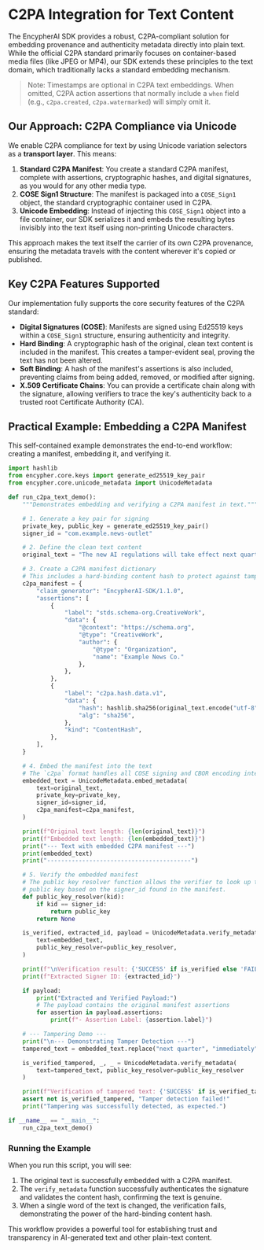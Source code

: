# C2PA Integration for Text Content

The EncypherAI SDK provides a robust, C2PA-compliant solution for embedding provenance and authenticity metadata directly into plain text. While the official C2PA standard primarily focuses on container-based media files (like JPEG or MP4), our SDK extends these principles to the text domain, which traditionally lacks a standard embedding mechanism.

> Note: Timestamps are optional in C2PA text embeddings. When omitted, C2PA action assertions that normally include a `when` field (e.g., `c2pa.created`, `c2pa.watermarked`) will simply omit it.

## Our Approach: C2PA Compliance via Unicode

We enable C2PA compliance for text by using Unicode variation selectors as a **transport layer**. This means:

1.  **Standard C2PA Manifest**: You create a standard C2PA manifest, complete with assertions, cryptographic hashes, and digital signatures, as you would for any other media type.
2.  **COSE Sign1 Structure**: The manifest is packaged into a `COSE_Sign1` object, the standard cryptographic container used in C2PA.
3.  **Unicode Embedding**: Instead of injecting this `COSE_Sign1` object into a file container, our SDK serializes it and embeds the resulting bytes invisibly into the text itself using non-printing Unicode characters.

This approach makes the text itself the carrier of its own C2PA provenance, ensuring the metadata travels with the content wherever it's copied or published.

## Key C2PA Features Supported

Our implementation fully supports the core security features of the C2PA standard:

-   **Digital Signatures (COSE)**: Manifests are signed using Ed25519 keys within a `COSE_Sign1` structure, ensuring authenticity and integrity.
-   **Hard Binding**: A cryptographic hash of the original, clean text content is included in the manifest. This creates a tamper-evident seal, proving the text has not been altered.
-   **Soft Binding**: A hash of the manifest's assertions is also included, preventing claims from being added, removed, or modified after signing.
-   **X.509 Certificate Chains**: You can provide a certificate chain along with the signature, allowing verifiers to trace the key's authenticity back to a trusted root Certificate Authority (CA).

## Practical Example: Embedding a C2PA Manifest

This self-contained example demonstrates the end-to-end workflow: creating a manifest, embedding it, and verifying it.

```python
import hashlib
from encypher.core.keys import generate_ed25519_key_pair
from encypher.core.unicode_metadata import UnicodeMetadata

def run_c2pa_text_demo():
    """Demonstrates embedding and verifying a C2PA manifest in text."""

    # 1. Generate a key pair for signing
    private_key, public_key = generate_ed25519_key_pair()
    signer_id = "com.example.news-outlet"

    # 2. Define the clean text content
    original_text = "The new AI regulations will take effect next quarter, according to sources."

    # 3. Create a C2PA manifest dictionary
    # This includes a hard-binding content hash to protect against tampering.
    c2pa_manifest = {
        "claim_generator": "EncypherAI-SDK/1.1.0",
        "assertions": [
            {
                "label": "stds.schema-org.CreativeWork",
                "data": {
                    "@context": "https://schema.org",
                    "@type": "CreativeWork",
                    "author": {
                        "@type": "Organization",
                        "name": "Example News Co."
                    },
                },
            },
            {
                "label": "c2pa.hash.data.v1",
                "data": {
                    "hash": hashlib.sha256(original_text.encode("utf-8")).hexdigest(),
                    "alg": "sha256",
                },
                "kind": "ContentHash",
            },
        ],
    }

    # 4. Embed the manifest into the text
    # The `c2pa` format handles all COSE signing and CBOR encoding internally.
    embedded_text = UnicodeMetadata.embed_metadata(
        text=original_text,
        private_key=private_key,
        signer_id=signer_id,
        c2pa_manifest=c2pa_manifest,
    )

    print(f"Original text length: {len(original_text)}")
    print(f"Embedded text length: {len(embedded_text)}")
    print("--- Text with embedded C2PA manifest ---")
    print(embedded_text)
    print("-----------------------------------------")

    # 5. Verify the embedded manifest
    # The public key resolver function allows the verifier to look up the correct
    # public key based on the signer_id found in the manifest.
    def public_key_resolver(kid):
        if kid == signer_id:
            return public_key
        return None

    is_verified, extracted_id, payload = UnicodeMetadata.verify_metadata(
        text=embedded_text,
        public_key_resolver=public_key_resolver,
    )

    print(f"\nVerification result: {'SUCCESS' if is_verified else 'FAILURE'}")
    print(f"Extracted Signer ID: {extracted_id}")

    if payload:
        print("Extracted and Verified Payload:")
        # The payload contains the original manifest assertions
        for assertion in payload.assertions:
            print(f"- Assertion Label: {assertion.label}")

    # --- Tampering Demo ---
    print("\n--- Demonstrating Tamper Detection ---")
    tampered_text = embedded_text.replace("next quarter", "immediately")

    is_verified_tampered, _, _ = UnicodeMetadata.verify_metadata(
        text=tampered_text, public_key_resolver=public_key_resolver
    )

    print(f"Verification of tampered text: {'SUCCESS' if is_verified_tampered else 'FAILURE'}")
    assert not is_verified_tampered, "Tamper detection failed!"
    print("Tampering was successfully detected, as expected.")

if __name__ == "__main__":
    run_c2pa_text_demo()
```

### Running the Example

When you run this script, you will see:

1.  The original text is successfully embedded with a C2PA manifest.
2.  The `verify_metadata` function successfully authenticates the signature and validates the content hash, confirming the text is genuine.
3.  When a single word of the text is changed, the verification fails, demonstrating the power of the hard-binding content hash.

This workflow provides a powerful tool for establishing trust and transparency in AI-generated text and other plain-text content.
